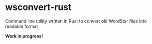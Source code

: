 # wsconvert-rust
Command line utility written in Rust to convert old WordStar files into readable format

**Work in progress!**
